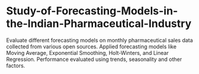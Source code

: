 # Study-of-Forecasting-Models-in-the-Indian-Pharmaceutical-Industry
Evaluate different forecasting models on monthly pharmaceutical sales data collected from various open sources.  Applied forecasting models like Moving Average, Exponential Smoothing, Holt-Winters, and Linear Regression.  Performance evaluated using trends, seasonality and other factors.
